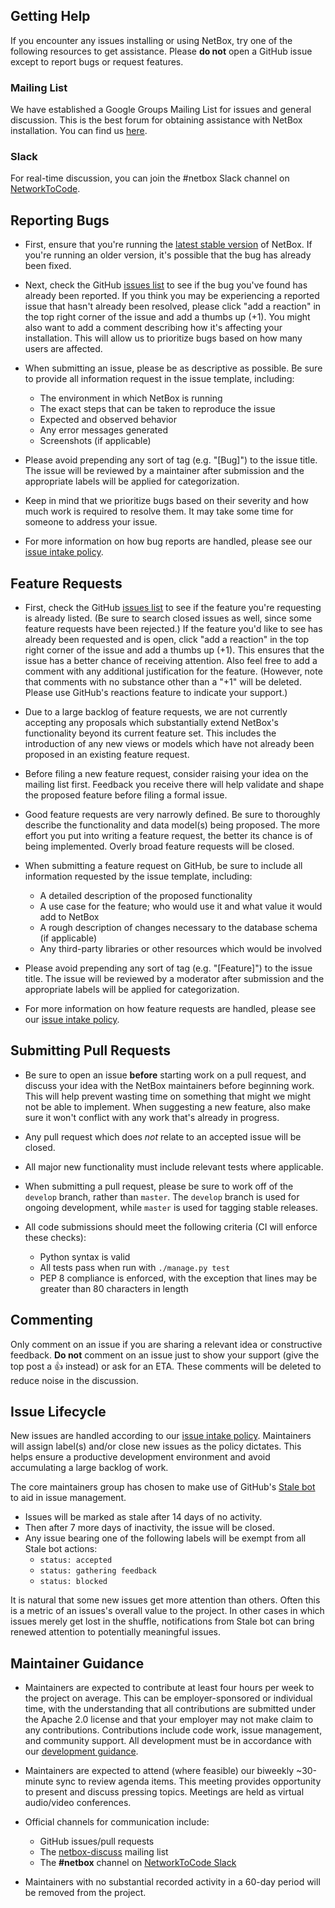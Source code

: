 ## Getting Help

If you encounter any issues installing or using NetBox, try one of the
following resources to get assistance. Please **do not** open a GitHub issue
except to report bugs or request features.

### Mailing List

We have established a Google Groups Mailing List for issues and general
discussion. This is the best forum for obtaining assistance with NetBox
installation. You can find us [here](https://groups.google.com/forum/#!forum/netbox-discuss).

### Slack

For real-time discussion, you can join the #netbox Slack channel on [NetworkToCode](https://slack.networktocode.com/).

## Reporting Bugs

* First, ensure that you're running the [latest stable version](https://github.com/netbox-community/netbox/releases)
of NetBox. If you're running an older version, it's possible that the bug has
already been fixed.

* Next, check the GitHub [issues list](https://github.com/netbox-community/netbox/issues)
to see if the bug you've found has already been reported. If you think you may
be experiencing a reported issue that hasn't already been resolved, please
click "add a reaction" in the top right corner of the issue and add a thumbs
up (+1). You might also want to add a comment describing how it's affecting your
installation. This will allow us to prioritize bugs based on how many users are
affected.

* When submitting an issue, please be as descriptive as possible. Be sure to
provide all information request in the issue template, including:

    * The environment in which NetBox is running
    * The exact steps that can be taken to reproduce the issue
    * Expected and observed behavior
    * Any error messages generated
    * Screenshots (if applicable)

* Please avoid prepending any sort of tag (e.g. "[Bug]") to the issue title.
The issue will be reviewed by a maintainer after submission and the appropriate
labels will be applied for categorization.

* Keep in mind that we prioritize bugs based on their severity and how much
work is required to resolve them. It may take some time for someone to address
your issue.

* For more information on how bug reports are handled, please see our [issue
intake policy](https://github.com/netbox-community/netbox/wiki/Issue-Intake-Policy).

## Feature Requests

* First, check the GitHub [issues list](https://github.com/netbox-community/netbox/issues)
to see if the feature you're requesting is already listed. (Be sure to search
closed issues as well, since some feature requests have been rejected.) If the
feature you'd like to see has already been requested and is open, click "add a
reaction" in the top right corner of the issue and add a thumbs up (+1). This
ensures that the issue has a better chance of receiving attention. Also feel
free to add a comment with any additional justification for the feature.
(However, note that comments with no substance other than a "+1" will be
deleted. Please use GitHub's reactions feature to indicate your support.)

* Due to a large backlog of feature requests, we are not currently accepting
any proposals which substantially extend NetBox's functionality beyond its
current feature set. This includes the introduction of any new views or models
which have not already been proposed in an existing feature request.

* Before filing a new feature request, consider raising your idea on the
mailing list first. Feedback you receive there will help validate and shape the
proposed feature before filing a formal issue.

* Good feature requests are very narrowly defined. Be sure to thoroughly
describe the functionality and data model(s) being proposed. The more effort
you put into writing a feature request, the better its chance is of being
implemented. Overly broad feature requests will be closed.

* When submitting a feature request on GitHub, be sure to include all
information requested by the issue template, including:

    * A detailed description of the proposed functionality
    * A use case for the feature; who would use it and what value it would add
      to NetBox
    * A rough description of changes necessary to the database schema (if
      applicable)
    * Any third-party libraries or other resources which would be involved

* Please avoid prepending any sort of tag (e.g. "[Feature]") to the issue
title. The issue will be reviewed by a moderator after submission and the
appropriate labels will be applied for categorization.

* For more information on how feature requests are handled, please see our
[issue intake policy](https://github.com/netbox-community/netbox/wiki/Issue-Intake-Policy).

## Submitting Pull Requests

* Be sure to open an issue **before** starting work on a pull request, and
discuss your idea with the NetBox maintainers before beginning work. This will
help prevent wasting time on something that might we might not be able to
implement. When suggesting a new feature, also make sure it won't conflict with
any work that's already in progress.

* Any pull request which does _not_ relate to an accepted issue will be closed.

* All major new functionality must include relevant tests where applicable.

* When submitting a pull request, please be sure to work off of the `develop`
branch, rather than `master`. The `develop` branch is used for ongoing
development, while `master` is used for tagging stable releases.

* All code submissions should meet the following criteria (CI will enforce
these checks):

    * Python syntax is valid
    * All tests pass when run with `./manage.py test`
    * PEP 8 compliance is enforced, with the exception that lines may be
      greater than 80 characters in length

## Commenting

Only comment on an issue if you are sharing a relevant idea or constructive
feedback. **Do not** comment on an issue just to show your support (give the
top post a :+1: instead) or ask for an ETA. These comments will be deleted to
reduce noise in the discussion.

## Issue Lifecycle

New issues are handled according to our [issue intake policy](https://github.com/netbox-community/netbox/wiki/Issue-Intake-Policy).
Maintainers will assign label(s) and/or close new issues as the policy
dictates. This helps ensure a productive development environment and avoid
accumulating a large backlog of work.

The core maintainers group has chosen to make use of GitHub's [Stale bot](https://github.com/apps/stale)
to aid in issue management.

* Issues will be marked as stale after 14 days of no activity.
* Then after 7 more days of inactivity, the issue will be closed.
* Any issue bearing one of the following labels will be exempt from all Stale
  bot actions:
  * `status: accepted`
  * `status: gathering feedback`
  * `status: blocked`

It is natural that some new issues get more attention than others. Often this
is a metric of an issues's overall value to the project. In other cases in
which issues merely get lost in the shuffle, notifications from Stale bot can
bring renewed attention to potentially meaningful issues.

## Maintainer Guidance

* Maintainers are expected to contribute at least four hours per week to the
  project on average. This can be employer-sponsored or individual time, with
  the understanding that all contributions are submitted under the Apache 2.0
  license and that your employer may not make claim to any contributions.
  Contributions include code work, issue management, and community support. All
  development must be in accordance with our [development guidance](https://netbox.readthedocs.io/en/stable/development/).

* Maintainers are expected to attend (where feasible) our biweekly ~30-minute
  sync to review agenda items. This meeting provides opportunity to present and
  discuss pressing topics. Meetings are held as virtual audio/video conferences.

* Official channels for communication include:

    * GitHub issues/pull requests
    * The [netbox-discuss](https://groups.google.com/forum/#!forum/netbox-discuss) mailing list
    * The **#netbox** channel on [NetworkToCode Slack](https://networktocode.slack.com/)

* Maintainers with no substantial recorded activity in a 60-day period will be
  removed from the project.
